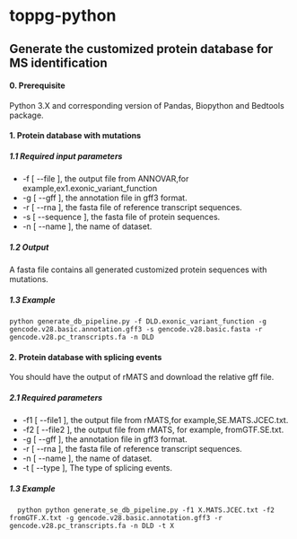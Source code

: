 # toppg-python

## Generate the customized protein database for MS identification

#### 0. Prerequisite
Python 3.X and corresponding version of Pandas, Biopython and  Bedtools package.

#### 1. Protein database with mutations

##### 1.1 Required input parameters
  - -f [ --file ], the output file from ANNOVAR,for example,ex1.exonic_variant_function
  - -g [ --gff ], the annotation file in gff3 format.
  - -r [ --rna ],  the fasta file of reference transcript sequences.
  - -s [ --sequence ], the fasta file of protein sequences.
  - -n [ --name ], the name of dataset.

##### 1.2 Output

A fasta file contains all generated customized protein sequences with mutations.

##### 1.3 Example

    python generate_db_pipeline.py -f DLD.exonic_variant_function -g gencode.v28.basic.annotation.gff3 -s gencode.v28.basic.fasta -r gencode.v28.pc_transcripts.fa -n DLD


  
  
 #### 2. Protein database with splicing events
 
  You should have the output of rMATS and download the relative gff file.
  #####  2.1 Required parameters
  - -f1 [ --file1 ], the output file from rMATS,for example,SE.MATS.JCEC.txt.
  - -f2 [ --file2 ], the output file from rMATS, for example, fromGTF.SE.txt.
  - -g [ --gff ], the annotation file in gff3 format.
  - -r [ --rna ],  the fasta file of reference transcript sequences.
  - -n [ --name ], the name of dataset.
  - -t [ --type ], The type of splicing events.
   
   
##### 1.3 Example
   
      python python generate_se_db_pipeline.py -f1 X.MATS.JCEC.txt -f2 fromGTF.X.txt -g gencode.v28.basic.annotation.gff3 -r gencode.v28.pc_transcripts.fa -n DLD -t X
   
   

